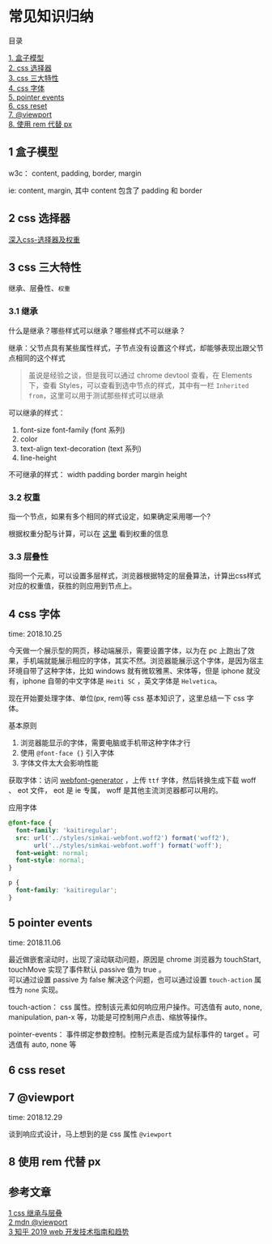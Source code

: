 # 常见知识归纳

目录

[1. 盒子模型](#1-盒子模型)  
[2. css 选择器](#2-css-选择器)  
[3. css 三大特性](#3-css-三大特性)  
[4. css 字体](#4-css-字体)  
[5. pointer events](#5-pointer-events)  
[6. css reset](#6-css-reset)  
[7. @viewport](#7-@viewport)  
[8. 使用 rem 代替 px](#8-使用-rem-代替-px)  

## 1 盒子模型

w3c： content, padding, border, margin

ie: content, margin, 其中 content 包含了 padding 和 border

## 2 css 选择器

[深入css-选择器及权重](./深入css-选择器及权重.md)

## 3 css 三大特性

继承、层叠性、`权重`

### 3.1 继承

什么是继承？哪些样式可以继承？哪些样式不可以继承？

继承：父节点具有某些属性样式，子节点没有设置这个样式，却能够表现出跟父节点相同的这个样式

> 虽说是经验之谈，但是我可以通过 chrome devtool 查看，在 Elements 下，查看 Styles，可以查看到选中节点的样式，其中有一栏 `Inherited from`，这里可以用于测试那些样式可以继承

可以继承的样式：

1. font-size font-family (font 系列)
2. color
3. text-align text-decoration (text 系列)
4. line-height

不可继承的样式： width padding border margin height

### 3.2 权重

指一个节点，如果有多个相同的样式设定，如果确定采用哪一个?

根据权重分配与计算，可以在 [这里](./深入css-选择器及权重.md) 看到权重的信息

### 3.3 层叠性

指同一个元素，可以设置多层样式，浏览器根据特定的层叠算法，计算出css样式对应的权重值，获胜的则应用到节点上。

## 4 css 字体

time: 2018.10.25

今天做一个展示型的网页，移动端展示，需要设置字体，以为在 pc 上跑出了效果，手机端就能展示相应的字体，其实不然。浏览器能展示这个字体，是因为宿主环境自带了这种字体，比如 windows 就有微软雅黑、宋体等，但是 iphone 就没有，iphone 自带的中文字体是 `Heiti SC` ，英文字体是 `Helvetica`。

现在开始要处理字体、单位(px, rem)等 css 基本知识了，这里总结一下 css 字体。

基本原则

1. 浏览器能显示的字体，需要电脑或手机带这种字体才行
2. 使用 `@font-face {}` 引入字体
3. 字体文件太大会影响性能

获取字体：访问 [webfont-generator](https://www.fontsquirrel.com/tools/webfont-generator) ，上传 `ttf` 字体，然后转换生成下载 woff 、 eot 文件， eot 是 ie 专属， woff 是其他主流浏览器都可以用的。

应用字体

```css
@font-face {
  font-family: 'kaitiregular';
  src: url('../styles/simkai-webfont.woff2') format('woff2'),
       url('../styles/simkai-webfont.woff') format('woff');
  font-weight: normal;
  font-style: normal;
}

p {
  font-family: 'kaitiregular';
}
```

## 5 pointer events

time: 2018.11.06

最近做嵌套滚动时，出现了滚动联动问题，原因是 chrome 浏览器为 touchStart, touchMove 实现了事件默认 passive 值为 true 。  
可以通过设置 passive 为 false 解决这个问题，也可以通过设置 `touch-action` 属性为 `none` 实现。

touch-action： css 属性。控制该元素如何响应用户操作。可选值有 auto, none, manipulation, pan-x 等，功能是可控制用户点击、缩放等操作。

pointer-events： 事件绑定参数控制。控制元素是否成为鼠标事件的 target 。可选值有 auto, none 等

## 6 css reset

## 7 @viewport

time: 2018.12.29

谈到响应式设计，马上想到的是 css 属性 `@viewport`

## 8 使用 rem 代替 px

## 参考文章

[1 css 继承与层叠](https://www.w3cplus.com/css/Illustrated-CSS-details-and-cases-chr2-cascade-and-inherit.html)  
[2 mdn @viewport](https://developer.mozilla.org/zh-CN/docs/Web/CSS/@viewport)  
[3 知乎 2019 web 开发技术指南和趋势](https://zhuanlan.zhihu.com/p/53043557)
